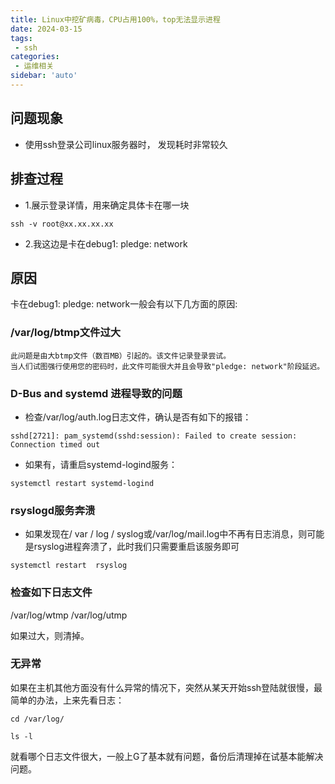 ```yaml
---
title: Linux中挖矿病毒，CPU占用100%，top无法显示进程
date: 2024-03-15
tags:
 - ssh
categories:
 - 运维相关
sidebar: 'auto'
---
```


## 问题现象

- 使用ssh登录公司linux服务器时， 发现耗时非常较久

## 排查过程

- 1.展示登录详情，用来确定具体卡在哪一块
```
ssh -v root@xx.xx.xx.xx
```

- 2.我这边是卡在debug1: pledge: network


## 原因

卡在debug1: pledge: network一般会有以下几方面的原因:

### /var/log/btmp文件过大
```
此问题是由大btmp文件（数百MB）引起的。该文件记录登录尝试。
当人们试图强行使用您的密码时，此文件可能很大并且会导致"pledge: network"阶段延迟。
```

### D-Bus and systemd 进程导致的问题
  - 检查/var/log/auth.log日志文件，确认是否有如下的报错：
  ```
  sshd[2721]: pam_systemd(sshd:session): Failed to create session: Connection timed out
  ```
  - 如果有，请重启systemd-logind服务：
  ```
  systemctl restart systemd-logind
  ```

### rsyslogd服务奔溃
 - 如果发现在/ var / log / syslog或/var/log/mail.log中不再有日志消息，则可能是rsyslog进程奔溃了，此时我们只需要重启该服务即可
```
systemctl restart  rsyslog
```

### 检查如下日志文件

/var/log/wtmp
/var/log/utmp

如果过大，则清掉。

### 无异常

如果在主机其他方面没有什么异常的情况下，突然从某天开始ssh登陆就很慢，最简单的办法，上来先看日志：

```
cd /var/log/

ls -l
```

就看哪个日志文件很大，一般上G了基本就有问题，备份后清理掉在试基本能解决问题。